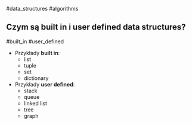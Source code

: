 #data_structures #algorithms

## Czym są built in i user defined data structures?
#built_in #user_defined
- Przykłady **built in**:
	- list
	- tuple
	- set
	- dictionary
- Przykłady **user defined**:
	- stack
	- queue
	- linked list
	- tree
	- graph